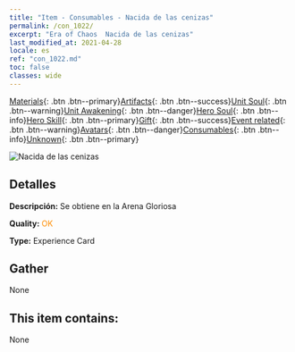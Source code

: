 ```yaml
---
title: "Item - Consumables - Nacida de las cenizas"
permalink: /con_1022/
excerpt: "Era of Chaos  Nacida de las cenizas"
last_modified_at: 2021-04-28
locale: es
ref: "con_1022.md"
toc: false
classes: wide
---
```

 [Materials](/ItemsES/){: .btn .btn--primary}[Artifacts](/ItemsES/Artifacts/){: .btn .btn--success}[Unit Soul](/ItemsES/UnitSoul/){: .btn .btn--warning}[Unit Awakening](/ItemsES/UnitAwakening/){: .btn .btn--danger}[Hero Soul](/ItemsES/HeroSoul/){: .btn .btn--info}[Hero Skill](/ItemsES/HeroSkill/){: .btn .btn--primary}[Gift](/ItemsES/Gift/){: .btn .btn--success}[Event related](/ItemsES/Events/){: .btn .btn--warning}[Avatars](/ItemsES/Avatars/){: .btn .btn--danger}[Consumables](/ItemsES/Consumables/){: .btn .btn--info}[Unknown](/ItemsES/Unknown/){: .btn .btn--primary}

 ![Nacida de las cenizas](/images/a/avatarFrame_76.png)

## Detalles
 **Descripción:** Se obtiene en la Arena Gloriosa

 **Quality:** <span style="color: #FF8C00">OK</span>

 **Type:** Experience Card

## Gather

  None

## This item contains:

  None

